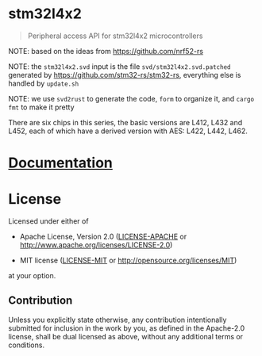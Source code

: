 # stm32l4x2

> Peripheral access API for stm32l4x2 microcontrollers

NOTE: based on the ideas from <https://github.com/nrf52-rs>

NOTE: the `stm32l4x2.svd` input is the file `svd/stm32l4x2.svd.patched` generated by <https://github.com/stm32-rs/stm32-rs>, everything else is handled by `update.sh`

NOTE: we use `svd2rust` to generate the code, `form` to organize it, and `cargo fmt` to make it pretty

There are six chips in this series, the basic versions are L412, L432 and L452, each of which have a derived version with AES: L422, L442, L462.


# [Documentation](https://docs.rs/stm32l4x2-pac)

# License

Licensed under either of

- Apache License, Version 2.0 ([LICENSE-APACHE](LICENSE-APACHE) or
  http://www.apache.org/licenses/LICENSE-2.0)

- MIT license ([LICENSE-MIT](LICENSE-MIT) or http://opensource.org/licenses/MIT)

at your option.

## Contribution

Unless you explicitly state otherwise, any contribution intentionally submitted
for inclusion in the work by you, as defined in the Apache-2.0 license, shall be
dual licensed as above, without any additional terms or conditions.
